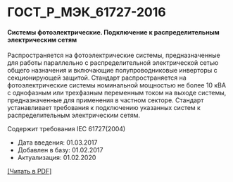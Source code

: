# ГОСТ_Р_МЭК_61727-2016

#### Системы фотоэлектрические. Подключение к распределительным электрическим сетям

Распространяется на фотоэлектрические системы, предназначенные для работы параллельно с распределительной электрической сетью общего назначения и включающие полупроводниковые инверторы с секционирующей защитой. Стандарт распространяется на фотоэлектрические системы номинальной мощностью не более 10 кВА с однофазным или трехфазным переменным током на выходе системы, предназначенные для применения в частном секторе. Стандарт устанавливает требования к подключению указанных систем к распределительным электрическим сетям.

Содержит требования IEC 61727(2004)

- Дата введения: 01.03.2017
- Добавлен в базу: 01.02.2017
- Актуализация: 01.02.2020

<a href="https://standartgost.ru/g/ГОСТ_Р_МЭК_61727-2016.pdf">[Читать в PDF]</a>